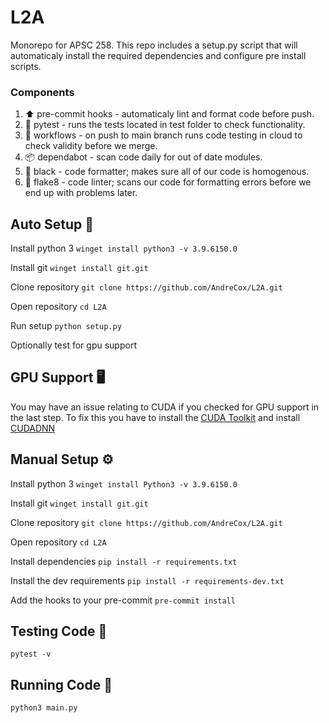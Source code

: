 # L2A

Monorepo for APSC 258. This repo includes a setup.py script that will automaticaly install the required dependencies and configure pre install scripts.

### Components
1. ⬆️ pre-commit hooks - automaticaly lint and format code before push.
2. 🧪 pytest - runs the tests located in test folder to check functionality.
3. 🤖 workflows - on push to main branch runs code testing in cloud to check validity before we merge.
4. 📦 dependabot - scan code daily for out of date modules.
5. 📑 black - code formatter; makes sure all of our code is homogenous.
6. 🔬 flake8 - code linter; scans our code for formatting errors before we end up with problems later.

## Auto Setup 🤖

Install python 3
`winget install python3 -v 3.9.6150.0`

Install git
`winget install git.git`

Clone repository
`git clone https://github.com/AndreCox/L2A.git`

Open repository
`cd L2A`

Run setup
`python setup.py`

Optionally test for gpu support

## GPU Support 🖥️

You may have an issue relating to CUDA if you checked for GPU support in the last step.
To fix this you have to install the [CUDA Toolkit](https://developer.nvidia.com/cuda-downloads?target_os=windows&target_arch=x86_64&target_version=11&target_type=exe_network)
and install [CUDADNN](https://developer.nvidia.com/rdp/cudnn-download)

## Manual Setup ⚙️

Install python 3
`winget install Python3 -v 3.9.6150.0`

Install git
`winget install git.git`

Clone repository
`git clone https://github.com/AndreCox/L2A.git`

Open repository
`cd L2A`

Install dependencies
`pip install -r requirements.txt`

Install the dev requirements
`pip install -r requirements-dev.txt`

Add the hooks to your pre-commit
`pre-commit install`

## Testing Code 🧪

`pytest -v`

## Running Code 🚀

`python3 main.py`
